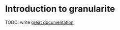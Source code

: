 # Introduction to granularite

TODO: write [great documentation](http://jacobian.org/writing/what-to-write/)
